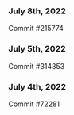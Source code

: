 ### July 8th, 2022

Commit #215774

### July 5th, 2022

Commit #314353


### July 4th, 2022

Commit #72281
